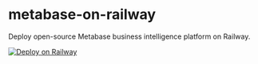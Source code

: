 # metabase-on-railway
Deploy open-source Metabase business intelligence platform on Railway.

[![Deploy on Railway](https://railway.app/button.svg)](https://railway.app/new/template/6gpAuM?referralCode=alphasec)
